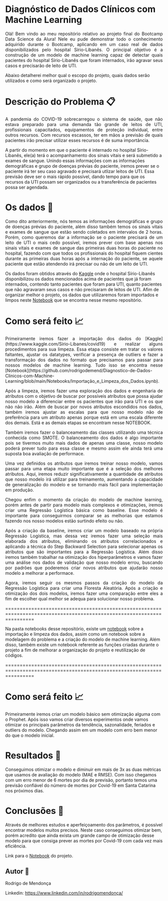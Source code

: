 # Diagnóstico de Dados Clínicos com Machine Learning

<p align="justify">
Olá! Bem vindo ao meu repositório relativo ao projeto final do Bootcamp Data Science da Alura! Nele eu pude demonstrar todo o conhecimento adquirido durante o Bootcamp, aplicando em um caso real de dados disponibilizados pelo hospital Sírio-Libanês. O principal objetivo é a construção de um modelo de machine learning capaz de detectar quais pacientes do hospital Sírio-Libanês que foram internados, irão agravar seus casos e precisarão de leito de UTI. 

Abaixo detalherei melhor qual o escopo do projeto, quais dados serão utilizados e como será organizado o projeto.

# Descrição do Problema :clipboard:

<p align="justify">
A pandemia do COVID-19 sobrecarregou o sistema de saúde, que não estava preparado para uma demanda tão grande de leitos de UTI, profissionais capacitados, equipamentos de proteção individual, entre outros recursos. Com recursos escassos, ter em mãos a previsão de quais pacientes irão precisar utilizar esses recursos é de suma importância.

A partir do momento em que o paciente é internado no hospital Sírio-Libanês, ele(a) terá o acompanhamento dos sinais vitais e será submetido a exames de sangue. Unindo essas informações com as informações demográficas e grupo de doenças prévias do paciente, iremos prever se o paciente irá ter seu caso agravado e precisará utlizar leitos de UTI. Essa previsão deve ser o mais rápido possível, dando tempo para que os recursos da UTI possam ser organizados ou a transferência de pacientes possa ser agendada.
</p>
  
# Os dados :game_die:

<p align="justify">
Como dito anteriormente, nós temos as informações demográficas e grupo de doenças prévias do paciente, além disso também temos os sinais vitais e exames de sangue que estão sendo coletados em intervalos de 2 horas. Porém, como queremos dar a informação se o paciente precisará de um leito de UTI o mais cedo possível, iremos prever com base apenas nos sinais vitais e exames de sangue das primeiras duas horas do paciente no hospital, fazendo com que todos os profissionais do hospital fiquem cientes durante as primeiras duas horas após a internação do paciente, se aquele paciente que estão atendendo irá precisar ou não de um leito de UTI.

Os dados foram obtidos através do [Kaggle](https://www.kaggle.com/Sírio-Libanes/covid19) onde o hospital Sírio-Libanês disponibilizou os dados mencionados acima de pacientes que já foram internados, contendo tanto pacientes que foram para UTI, quanto pacientes que não agravaram seus casos e não precisaram de leitos de UTI. Afim de organizar melhor o projeto, os dados que utilizaremos foram importados e limpos neste [Notebook](https://github.com/rodrigodemend/Diagnostico-de-Dados-Clinicos-com-Machine-Learning/blob/main/Notebooks/Importação_e_Limpeza_dos_Dados.ipynb) que se encontra nesse mesmo repositório. 
</p>

# Como será feito 📈


<p align="justify">Primeiramente iremos fazer a importação dos dados do [Kaggle](https://www.kaggle.com/Sírio-Libanes/covid19) e realizar alguns procedimentos para sua limpeza. Essa etapa consiste em tratar os valores faltantes, ajustar os datatypes, verificar a presença de outliers e fazer a transformação dos dados no formato que precisamos para passar para nossos modelos de machine learning. Tudo isso se encontra nesse [Notebook](https://github.com/rodrigodemend/Diagnostico-de-Dados-Clinicos-com-Machine-Learning/blob/main/Notebooks/Importação_e_Limpeza_dos_Dados.ipynb).</p>


<p align="justify">
Após a limpeza, iremos fazer uma exploração dos dados e engenharia de atributos com o objetivo de buscar por possíveis atributos que possa ajudar nosso modelo a diferenciar entre os pacientes que irão para UTI e os que não não irão. Além de buscar por novos atributos escondidos nos dados, também iremos ajustar as escalas para que nosso modelo não de preferência para um atributo apenas porque está em uma escala diferente dos demais. Está e as demais etapas se encontram nesse NOTEBOOK.
</p>

<p align="justify">
Também iremos fazer o balanceamento das classes utilizando uma técnica conhecida como SMOTE. O balanceamento dos dados é algo importante pois se tivermos muito mais dados de apenas uma classe, nosso modelo poderá prever tudo para essa classe e mesmo assim ele ainda terá uma suposta boa avaliação de performace.
</p>

<p align="justify">
Uma vez definidos os atributos que iremos treinar nosso modelo, vamos passar para uma etapa muito importante que é a seleção dos melhores atributos. Aqui, iremos reduzir significativamente a quantidade de atributos que nosso modelo irá utilizar para treinamento, aumentando a capacidade de generalização do modelo e se tornando mais fácil para implementação em produção.
</p>

<p align="justify">
Chegou enfim o momento da criação do modelo de machine learning, porém antes de partir para modelo mais complexos e otimizações, iremos criar uma Regressão Logística básica como baseline. Esse modelo é importante para conseguirmos comparar se as melhorias que estamos fazendo nos nosso modelos estão surtindo efeito ou não.
</p>

<p align="justify">
Após a criação da baseline, iremos criar um modelo baseado na própria Regressão Logística, mas dessa vez iremos fazer uma seleção mais elaborada dos atributos, eliminando os atributos correlacionados e aplicando a técnica do Step Backward Selection para selecionar apenas os atributos que são importantes para a Regressão Logística. Além disso iremos também trabalhar na otimização dos hiperparâmetros e vamos fazer uma análise nos dados de validação que nosso modelo errou, buscando por padrões que poderemos criar novos atributos que ajudarão nosso modelo a melhorar a performace.
</p>

<p align="justify">
Agora, iremos seguir os mesmos passos da criação do modelo da Regressão Logística para criar uma Floresta Aleatória. Após a criação e otimização dos dois modelos, iremos fazer uma comparação entre eles a fim de escolher qual melhor se adequa para solucionar nosso problema.
</p>
  
  
  
  
  
  
  
  
  
  

======================================================================================================================

Na pasta notebooks desse repositório, existe um [notebook](https://github.com/rodrigodemend/Diagnostico-de-Dados-Clinicos-com-Machine-Learning/blob/main/Notebooks/Importação_e_Limpeza_dos_Dados.ipynb) sobre a importação e limpeza dos dados, assim como um notebook sobre a modelagem do problema e a criação do modelo de machine learning. Além disso, também existe um notebook referente as funções criadas durante o projeto a fim de melhorar a organização do projeto e reutilização de códigos.

======================================================================================================================





# Como será feito 📈

Primeiramente iremos criar um modelo básico sem otimização alguma com o Prophet. Após isso vamos criar diversos experimentos onde vamos otimizar os principais parâmetros da tendência, sazonalidade, feriados e outliers do modelo. Chegando assim em um modelo com erro bem menor do que o modelo inicial.

# Resultados :dart:

Conseguimos otimizar o modelo e diminuir em mais de 3x as duas métricas que usamos de avaliação do modelo (MAE e RMSE). Com isso chegamos com um erro menor de 6 mortes por dia de previsão, portanto temos uma previsão confiável do número de mortes por Covid-19 em Santa Catarina nos próximos dias.

# Conclusões :memo:

Através de melhores estudos e aperfeiçoamento dos parâmetros, é possível encontrar modelos muitos precisos. Neste caso conseguimos otimizar bem, porém acredito que ainda exista um grande campo de otimização desse modelo para que consiga prever as mortes por Covid-19 com cada vez mais eficiência.

Link para o [Notebook](https://github.com/rodrigodemend/Previsao_Covid/blob/main/Notebooks/Previsão_de_Series_Temporais_usando_Prophet.ipynb) do projeto.

## Autor 🧔

Rodrigo de Mendonça

Linkedin: https://www.linkedin.com/in/rodrigomendonça/
